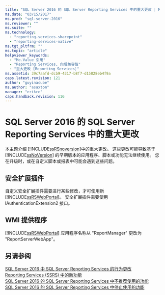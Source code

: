 ```yaml
---
title: "SQL Server 2016 的 SQL Server Reporting Services 中的重大更改 | Microsoft Docs"
ms.date: "03/15/2017"
ms.prod: "sql-server-2016"
ms.reviewer: ""
ms.suite: ""
ms.technology: 
  - "reporting-services-sharepoint"
  - "reporting-services-native"
ms.tgt_pltfrm: ""
ms.topic: "article"
helpviewer_keywords: 
  - "Me.Value 引用"
  - "Reporting Services, 向后兼容性"
  - "重大更改 [Reporting Services]"
ms.assetid: 39c7aafd-dcb9-4317-b8f7-d15828eb4f9a
caps.latest.revision: 121
author: "guyinacube"
ms.author: "asaxton"
manager: "erikre"
caps.handback.revision: 116
---
```

# SQL Server 2016 的 SQL Server Reporting Services 中的重大更改
  本主题介绍 [!INCLUDE[ssRSnoversion](../includes/ssrsnoversion-md.md)]中的重大更改。 这些更改可能导致基于 [!INCLUDE[ssNoVersion](../includes/ssnoversion-md.md)] 的早期版本的应用程序、脚本或功能无法继续使用。 您在升级时，或在自定义脚本或报表中可能会遇到这些问题。  
  
  ## 安全扩展插件
  
  自定义安全扩展插件需要进行某些修改，才可使用新 [!INCLUDE[ssRSWebPortal](../includes/ssrswebportal.md)]。 安全扩展插件需要使用 IAuthenticationExtension2 接口。
  
  ## WMI 提供程序
  
  [!INCLUDE[ssRSWebPortal](../includes/ssrswebportal.md)] 应用程序名称从 "ReportManager" 更改为 "ReportServerWebApp"。
  
## 另请参阅  
 [SQL Server 2016 中 SQL Server Reporting Services 的行为更改](http://msdn.microsoft.com/zh-cn/2a767f0f-84f2-4099-8784-1e37790f858e)   
 [Reporting Services (SSRS) 中的新功能](../Topic/What's%20New%20in%20Reporting%20Services%20\(SSRS\).md)   
 [SQL Server 2016 的 SQL Server Reporting Services 中不推荐使用的功能](http://msdn.microsoft.com/zh-cn/3876c01e-f81d-4cce-9104-5106a8c369e6)   
 [SQL Server 2016 的 SQL Server Reporting Services 中停止使用的功能](http://msdn.microsoft.com/zh-cn/d529cc96-3483-480b-9bfc-bd28b1d0ef52)  
  
  